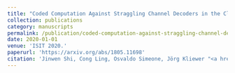 ```yaml
---
title: "Coded Computation Against Straggling Channel Decoders in the Cloud for Gaussian Channels"
collection: publications
category: manuscripts
permalink: /publication/coded-computation-against-straggling-channel-decoders-in-the-cloud-for-gaussian-channels
date: 2020-01-01
venue: 'ISIT 2020.'
paperurl: 'https://arxiv.org/abs/1805.11698'
citation: 'Jinwen Shi, Cong Ling, Osvaldo Simeone, Jörg Kliewer "<a href='https://arxiv.org/abs/1805.11698'>Coded Computation Against Straggling Channel Decoders in the Cloud for Gaussian Channels</a>", ISIT 2020.'
---
```

